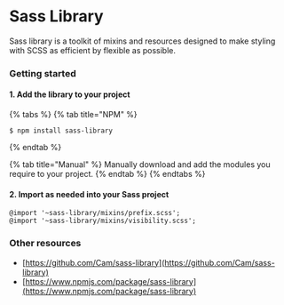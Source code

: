 # Sass Library

Sass library is a toolkit of mixins and resources designed to make styling with SCSS as efficient by flexible as possible.

### Getting started

#### 1. Add the library to your project

{% tabs %}
{% tab title="NPM" %}
```
$ npm install sass-library
```
{% endtab %}

{% tab title="Manual" %}
Manually download and add the modules you require to your project.
{% endtab %}
{% endtabs %}

#### 2. Import as needed into your Sass project

```text
@import '~sass-library/mixins/prefix.scss';
@import '~sass-library/mixins/visibility.scss';
```

### Other resources

* [https://github.com/Cam/sass-library](https://github.com/Cam/sass-library)
* [https://www.npmjs.com/package/sass-library](https://www.npmjs.com/package/sass-library)

